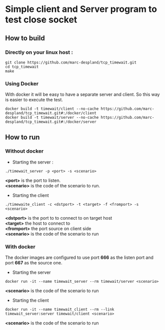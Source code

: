 # Simple client and Server program to test close socket

## How to build

### Directly on your linux host :

```
git clone https://github.com/marc-despland/tcp_timewait.git
cd tcp_timewait
make
```

### Using Docker
With docker it will be easy to have a separate server and client. So this way is easier to execute the test.

```
docker build -t timewait/client --no-cache https://github.com/marc-despland/tcp_timewait.git#:/docker/client
docker build -t timewait/server --no-cache https://github.com/marc-despland/tcp_timewait.git#:/docker/server
```

## How to run 

### Without docker

* Starting the server :

```
./timewait_server -p <port> -s <scenario>
```

**\<port\>**  is the port to listen.  
**\<scenario\>** is the code of the scenario to run.

* Starting the client

```
./timewaite_client -c <dstport> -t <target> -f <fromport> -s <scenario>
```

**\<dstport\>**  is the port to to connect to on target host  
**\<target\>** the host to connect to  
**\<fromport\>** the port source on client side  
**\<scenario\>** is the code of the scenario to run  

### With docker
The docker images are configured to use port **666** as the listen port and port **667** as the source one. 

* Starting the server

```
docker run -it --name timewait_server --rm timewait/server <scenario>
```

**\<scenario\>** is the code of the scenario to run  

* Starting the client

```
docker run -it --name timewait_client --rm --link timewait_server:server timewait/client <scenario>
```

**\<scenario\>** is the code of the scenario to run  

